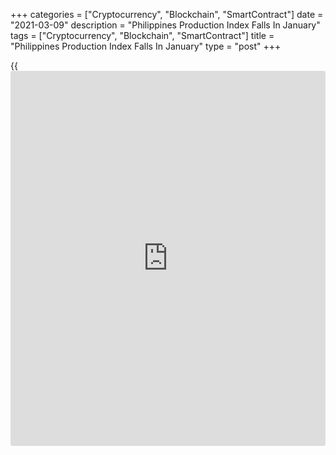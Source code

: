 +++
categories = ["Cryptocurrency", "Blockchain", "SmartContract"]
date = "2021-03-09"
description = "Philippines Production Index Falls In January"
tags = ["Cryptocurrency", "Blockchain", "SmartContract"]
title = "Philippines Production Index Falls In January"
type = "post"
+++

{{<iframe id="large-banner" src="https://www.bounty.group/#slide=5.0" width="100%" height="600" scrolling="no" style="border: 0px solid rgb(216, 221, 230); border-radius: 3px;">}}

Philippines production index declined in January, data from the
Philippine Statistics Authority showed on Tuesday.

Production index value declined 21.1 percent yearly in January,
following a 15.4 percent fall in December.

Manufacture of wood, bamboo, cane rattan articles and related products
declined 53.5 percent yearly in January. Manufacture of coke and refined
petroleum products decreased 53.1 percent and those of machinery
equipment except electrical fell by 51.0 percent.

The production index volume fell 16.7 percent annually in January,
following a 12.0 percent decrease in the preceding month.

Data also showed that the producer prices fell 5.3 percent year-on-year
in January, following a 3.8 percent decline in December.

For comments and feedback [contact](https://www.playgroundfx.com/contact/): editorial@rtt[news](https://www.letsplayfx.com/blog/forex-news-website/).com

[Economic News][1]

 **What parts of the world are seeing the best (and worst) economic
performances lately? Click[here][2] to check out our [Econ Scorecard][2]
and find out! See up-to-the-moment [ranking](https://www.playgroundfx.com/blog/crypto-exchange-ranking/)s for the best and worst
performers in [GDP][3], [unemployment rate][4], [inflation][5] and much
more.**

   1. www.rtt[news](https://www.letsplayfx.com/blog/forex-news-website/).com/Content/EconomicNews.aspx
   2. www.rtt[news](https://www.letsplayfx.com/blog/forex-news-website/).com/economic-scorecard/world-rank/unemployment-rate/highest-performance.aspx
   3. www.rtt[news](https://www.letsplayfx.com/blog/forex-news-website/).com/economic-scorecard/world-rank/GDP/highest-performance.aspx
   4. www.rtt[news](https://www.letsplayfx.com/blog/forex-news-website/).com/economic-scorecard/world-rank/unemployment-rate/lowest-performance.aspx
   5. www.rtt[news](https://www.letsplayfx.com/blog/forex-news-website/).com/economic-scorecard/world-rank/CPI/highest-performance.aspx